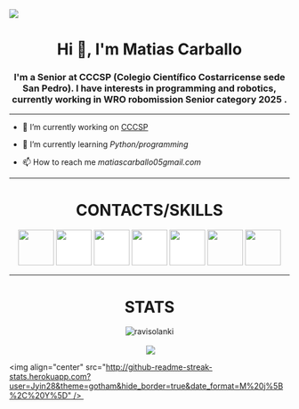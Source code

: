 <img src="https://i.makeagif.com/media/4-07-2021/huzntj.gif" style="height: 100% , width:100%">
<h1 align="center">Hi 👋, I'm Matias Carballo</h1>
<h3 align="center">I'm a Senior at CCCSP (Colegio Científico Costarricense sede San Pedro). I have interests in programming and robotics, currently working in WRO robomission Senior category 2025 .</h3>

---

- 🔭 I’m currently working on [CCCSP]()

- 🌱 I’m currently learning *Python/programming*

- 📫 How to reach me *matiascarballo05gmail.com*

---

<h1 align="center">CONTACTS/SKILLS</h1>

<p align="center"><img src="https://img.shields.io/badge/Gmail-D14836?style=for-the-badge&logo=gmail&logoColor=white" style="height: 4rem"/>
<img src="https://img.shields.io/badge/WhatsApp-25D366?style=for-the-badge&logo=whatsapp&logoColor=white" style="height:4rem; background-color:white"/>
<img src="https://img.shields.io/badge/WeChat-07C160?style=for-the-badge&logo=wechat&logoColor=white" style="height: 4rem; background-color:white"/>
<img src="https://img.shields.io/badge/GitHub-100000?style=for-the-badge&logo=github&logoColor=white" style="height: 4rem; background-color:white"/>
<img src="https://img.shields.io/badge/Instagram-E4405F?style=for-the-badge&logo=instagram&logoColor=whit" style="height: 4rem; background-color:white"/>
<img src="https://img.shields.io/badge/Python-3776AB?style=for-the-badge&logo=python&logoColor=white" style="height: 4rem"/>
<img src="https://img.shields.io/badge/HTML-239120?style=for-the-badge&logo=html5&logoColor=white" style="height: 4rem"/>

---

<h1 align="center">STATS</h1>

<p align="center"> <img src="https://komarev.com/ghpvc/?username=Jyin28" alt="ravisolanki" /> </p>

<p align="center">&nbsp;<img align="center" src="https://github-readme-stats.vercel.app/api?username=Jyin28&theme=gotham&show_icons=true" />

<img align="center" src="http://github-readme-streak-stats.herokuapp.com?user=Jyin28&theme=gotham&hide_border=true&date_format=M%20j%5B%2C%20Y%5D" /> </p>
